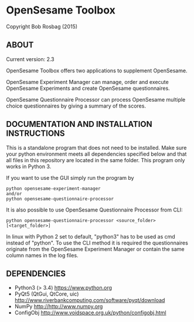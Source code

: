 OpenSesame Toolbox
==========
Copyright Bob Rosbag (2015)

ABOUT
-----
Current version: 2.3

OpenSesame Toolbox offers two applications to supplement OpenSesame.  
  
OpenSesame Experiment Manager can manage, order and execute OpenSesame Experiments and create OpenSesame questionnaires.

OpenSesame Questionnaire Processor can process OpenSesame multiple choice questionnaires by giving a summary of the scores.


DOCUMENTATION AND INSTALLATION INSTRUCTIONS
-------------------------------------------
This is a standalone program that does not need to be installed. Make sure your 
python environment meets all dependencies specified below and that all files in
this repository are located in the same folder. This program only works in Python 3.

If you want to use the GUI simply run the program by

    python opensesame-experiment-manager
    and/or
    python opensesame-questionnaire-processor

It is also possible to use OpenSesame Questionnaire Processor from CLI:

    python opensesame-questionnaire-processor <source_folder> [<target_folder>]

In linux with Python 2 set to default, "python3" has to be used as cmd instead of "python".
To use the CLI method it is required the questionnaires originate from the OpenSesame Experiment Manager or contain the same column names in the log files.


DEPENDENCIES
------------
- Python3 (> 3.4) <https://www.python.org>
- PyQt5 (QtGui, QtCore, uic) <http://www.riverbankcomputing.com/software/pyqt/download>
- NumPy <http://http://www.numpy.org>
- ConfigObj <http://www.voidspace.org.uk/python/configobj.html>
